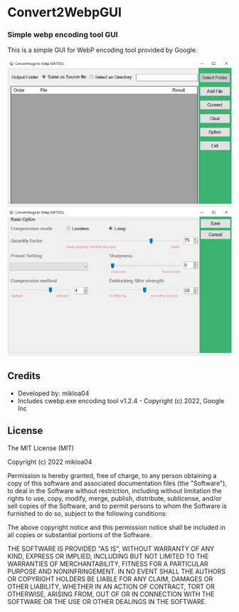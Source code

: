 # Convert2WebpGUI
### Simple webp encoding tool GUI
This is a simple GUI for WebP encoding tool provided by Google.

![screenshot](https://github.com/mikloa04/C2WebpGUI/blob/main/screenshots/ss_01.jpg)
![screenshot](https://github.com/mikloa04/C2WebpGUI/blob/main/screenshots/ss_02.jpg)

## Credits
- Developed by: mikloa04
- Includes cwebp.exe encoding tool v1.2.4 - Copyright (c) 2022, Google Inc

## License
The MIT License (MIT)

Copyright (c) 2022 mikloa04

Permission is hereby granted, free of charge, to any person obtaining a copy of this software and associated documentation files (the "Software"), to deal in the Software without restriction, including without limitation the rights to use, copy, modify, merge, publish, distribute, sublicense, and/or sell copies of the Software, and to permit persons to whom the Software is furnished to do so, subject to the following conditions:

The above copyright notice and this permission notice shall be included in all copies or substantial portions of the Software.

THE SOFTWARE IS PROVIDED "AS IS", WITHOUT WARRANTY OF ANY KIND, EXPRESS OR IMPLIED, INCLUDING BUT NOT LIMITED TO THE WARRANTIES OF MERCHANTABILITY, FITNESS FOR A PARTICULAR PURPOSE AND NONINFRINGEMENT. IN NO EVENT SHALL THE AUTHORS OR COPYRIGHT HOLDERS BE LIABLE FOR ANY CLAIM, DAMAGES OR OTHER LIABILITY, WHETHER IN AN ACTION OF CONTRACT, TORT OR OTHERWISE, ARISING FROM, OUT OF OR IN CONNECTION WITH THE SOFTWARE OR THE USE OR OTHER DEALINGS IN THE SOFTWARE.
